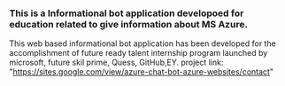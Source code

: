 ### This is a Informational bot application developoed for education related to give information about MS Azure.

This web based informational bot application has been developed for the accomplishment of future ready talent internship program launched by microsoft, future skil prime, Quess, GitHub,EY.
project link: "https://sites.google.com/view/azure-chat-bot-azure-websites/contact"
